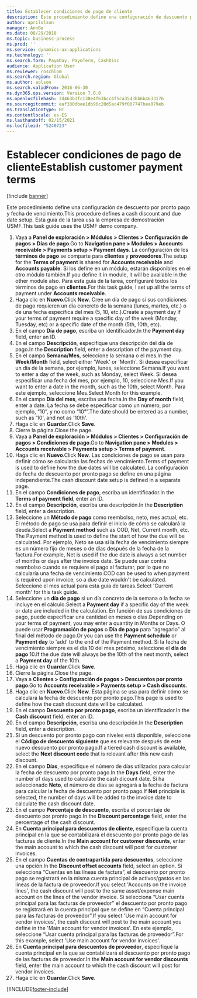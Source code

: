 ```yaml
---
title: Establecer condiciones de pago de cliente
description: Este procedimiento define una configuración de descuento por pronto pago y fecha de vencimiento.
author: aprilolson
manager: AnnBe
ms.date: 08/29/2018
ms.topic: business-process
ms.prod: ''
ms.service: dynamics-ax-applications
ms.technology: ''
ms.search.form: PaymDay, PaymTerm, CashDisc
audience: Application User
ms.reviewer: roschlom
ms.search.region: Global
ms.author: aolson
ms.search.validFrom: 2016-06-30
ms.dyn365.ops.version: Version 7.0.0
ms.openlocfilehash: 2d463b3fc138e4f63bcc4f5ca3543bb6b4633176
ms.sourcegitcommit: eaf330dbee1db96c20d5ac479f007747bea079eb
ms.translationtype: HT
ms.contentlocale: es-ES
ms.lasthandoff: 02/15/2021
ms.locfileid: "5240723"
---
```

# <a name="establish-customer-payment-terms"></a><span data-ttu-id="66b60-103">Establecer condiciones de pago de cliente</span><span class="sxs-lookup"><span data-stu-id="66b60-103">Establish customer payment terms</span></span>

[!include [banner](../../includes/banner.md)]

<span data-ttu-id="66b60-104">Este procedimiento define una configuración de descuento por pronto pago y fecha de vencimiento.</span><span class="sxs-lookup"><span data-stu-id="66b60-104">This procedure defines a cash discount and due date setup.</span></span> <span data-ttu-id="66b60-105">Esta guía de la tarea usa la empresa de demostración USMF.</span><span class="sxs-lookup"><span data-stu-id="66b60-105">This task guide uses the USMF demo company.</span></span>

1. <span data-ttu-id="66b60-106">Vaya a **Panel de exploración > Módulos > Clientes > Configuración de pagos > Días de pago**.</span><span class="sxs-lookup"><span data-stu-id="66b60-106">Go to **Navigation pane > Modules > Accounts receivable > Payments setup > Payment days**.</span></span> <span data-ttu-id="66b60-107">La configuración de los **términos de pago** se comparte para **clientes** y **proveedores**.</span><span class="sxs-lookup"><span data-stu-id="66b60-107">The setup for the **Terms of payment** is shared for **Accounts receivable** and **Accounts payable**.</span></span> <span data-ttu-id="66b60-108">Si los define en un módulo, estarán disponibles en el otro módulo también.</span><span class="sxs-lookup"><span data-stu-id="66b60-108">If you define it in module, it will be available in the other module also.</span></span> <span data-ttu-id="66b60-109">Para esta guía de la tarea, configuraré todos los términos de pago en **clientes**.</span><span class="sxs-lookup"><span data-stu-id="66b60-109">For this task guide, I set up all the terms of payment under **Accounts receivable**.</span></span>
2. <span data-ttu-id="66b60-110">Haga clic en **Nuevo**.</span><span class="sxs-lookup"><span data-stu-id="66b60-110">Click **New**.</span></span> <span data-ttu-id="66b60-111">Cree un día de pago si sus condiciones de pago requieren un día concreto de la semana (lunes, martes, etc.) o de una fecha específica del mes (5, 10, etc.).</span><span class="sxs-lookup"><span data-stu-id="66b60-111">Create a payment day if your terms of payment require a specific day of the week (Monday, Tuesday, etc) or a specific date of the month (5th, 10th, etc).</span></span> 
3. <span data-ttu-id="66b60-112">En el campo **Día de pago**, escriba un identificador.</span><span class="sxs-lookup"><span data-stu-id="66b60-112">In the **Payment day** field, enter an ID.</span></span>
4. <span data-ttu-id="66b60-113">En el campo **Descripción**, especifique una descripción del día de pago.</span><span class="sxs-lookup"><span data-stu-id="66b60-113">In the **Description** field, enter a description of the payment day.</span></span>
5. <span data-ttu-id="66b60-114">En el campo **Semana/Mes**, seleccione la semana o el mes.</span><span class="sxs-lookup"><span data-stu-id="66b60-114">In the **Week/Month** field, select either 'Week' or 'Month'.</span></span> <span data-ttu-id="66b60-115">Si desea especificar un día de la semana, por ejemplo, lunes, seleccione Semana.</span><span class="sxs-lookup"><span data-stu-id="66b60-115">If you want to enter a day of the week, such as Monday, select Week.</span></span> <span data-ttu-id="66b60-116">Si desea especificar una fecha del mes, por ejemplo, 10, seleccione Mes.</span><span class="sxs-lookup"><span data-stu-id="66b60-116">If you want to enter a date in the month, such as the 10th, select Month.</span></span> <span data-ttu-id="66b60-117">Para este ejemplo, seleccione Mes.</span><span class="sxs-lookup"><span data-stu-id="66b60-117">Select Month for this example.</span></span> 
6. <span data-ttu-id="66b60-118">En el campo **Día del mes**, escriba una fecha.</span><span class="sxs-lookup"><span data-stu-id="66b60-118">In the **Day of month** field, enter a date.</span></span> <span data-ttu-id="66b60-119">La fecha se debe especificar como un número, por ejemplo, “10”, y no como “10°”.</span><span class="sxs-lookup"><span data-stu-id="66b60-119">The date should be entered as a number, such as '10', and not as '10th'.</span></span> 
7. <span data-ttu-id="66b60-120">Haga clic en **Guardar**.</span><span class="sxs-lookup"><span data-stu-id="66b60-120">Click **Save**.</span></span>
8. <span data-ttu-id="66b60-121">Cierre la página.</span><span class="sxs-lookup"><span data-stu-id="66b60-121">Close the page.</span></span>
9. <span data-ttu-id="66b60-122">Vaya a **Panel de exploración > Módulos > Clientes > Configuración de pagos > Condiciones de pago**.</span><span class="sxs-lookup"><span data-stu-id="66b60-122">Go to **Navigation pane > Modules > Accounts receivable > Payments setup > Terms of payment**.</span></span>
10. <span data-ttu-id="66b60-123">Haga clic en **Nuevo**.</span><span class="sxs-lookup"><span data-stu-id="66b60-123">Click **New**.</span></span> <span data-ttu-id="66b60-124">Las condiciones de pago se usan para definir cómo se calcularán las fechas de vencimiento.</span><span class="sxs-lookup"><span data-stu-id="66b60-124">Terms of payment is used to define how the due dates will be calculated.</span></span> <span data-ttu-id="66b60-125">La configuración de fecha de descuento por pronto pago se define en una página independiente.</span><span class="sxs-lookup"><span data-stu-id="66b60-125">The cash discount date setup is defined in a separate page.</span></span> 
11. <span data-ttu-id="66b60-126">En el campo **Condiciones de pago**, escriba un identificador.</span><span class="sxs-lookup"><span data-stu-id="66b60-126">In the **Terms of payment field**, enter an ID.</span></span>
12. <span data-ttu-id="66b60-127">En el campo **Descripción**, escriba una descripción.</span><span class="sxs-lookup"><span data-stu-id="66b60-127">In the **Description** field, enter a description.</span></span>
13. <span data-ttu-id="66b60-128">Seleccione un **Método de pago** como reembolso, neto, mes actual, etc. El método de pago se usa para definir el inicio de cómo se calculará la deuda.</span><span class="sxs-lookup"><span data-stu-id="66b60-128">Select a **Payment method** such as COD, Net, Current month, etc. The Payment method is used to define the start of how the due will be calculated.</span></span> <span data-ttu-id="66b60-129">Por ejemplo, Neto se usa si la fecha de vencimiento siempre es un número fijo de meses o de días después de la fecha de la factura.</span><span class="sxs-lookup"><span data-stu-id="66b60-129">For example, Net is used if the due date is always a set number of months or days after the invoice date.</span></span> <span data-ttu-id="66b60-130">Se puede usar contra reembolso cuando se requiere el pago al facturar, por lo que no calcularía una fecha de vencimiento.</span><span class="sxs-lookup"><span data-stu-id="66b60-130">COD can be used to when payment is required upon invoice, so a due date wouldn't be calculated.</span></span> <span data-ttu-id="66b60-131">Seleccione el mes actual para esta guía de tareas.</span><span class="sxs-lookup"><span data-stu-id="66b60-131">Select 'Current month' for this task guide.</span></span>  
14. <span data-ttu-id="66b60-132">Seleccione un **día de pago** si un día concreto de la semana o la fecha se incluye en el cálculo.</span><span class="sxs-lookup"><span data-stu-id="66b60-132">Select a **Payment day** if a specific day of the  week or date are included in the calculation.</span></span> <span data-ttu-id="66b60-133">En función de sus condiciones de pago, puede especificar una cantidad en meses o días.</span><span class="sxs-lookup"><span data-stu-id="66b60-133">Depending on your terms of payment, you may enter a quantity in Months or Days.</span></span> <span data-ttu-id="66b60-134">O puede usar **Programación de pagos** o **Día de pago** para “agregarlo” al final del método de pago.</span><span class="sxs-lookup"><span data-stu-id="66b60-134">Or you can use the **Payment schedule** or **Payment day** to 'add' to the end of the Payment method.</span></span> <span data-ttu-id="66b60-135">Si la fecha de vencimiento siempre es el día 10 del mes próximo, seleccione el **día de pago** 10.</span><span class="sxs-lookup"><span data-stu-id="66b60-135">If the due date will always be the 10th of the next month, select a **Payment day** of the 10th.</span></span> 
15. <span data-ttu-id="66b60-136">Haga clic en **Guardar**.</span><span class="sxs-lookup"><span data-stu-id="66b60-136">Click **Save**.</span></span>
16. <span data-ttu-id="66b60-137">Cierre la página.</span><span class="sxs-lookup"><span data-stu-id="66b60-137">Close the page.</span></span>
17. <span data-ttu-id="66b60-138">Vaya a **Clientes > Configuración de pagos > Descuentos por pronto pago**.</span><span class="sxs-lookup"><span data-stu-id="66b60-138">Go to **Accounts receivable > Payments setup > Cash discounts**.</span></span>
18. <span data-ttu-id="66b60-139">Haga clic en **Nuevo**.</span><span class="sxs-lookup"><span data-stu-id="66b60-139">Click **New**.</span></span> <span data-ttu-id="66b60-140">Esta página se usa para definir cómo se calculará la fecha de descuento por pronto pago.</span><span class="sxs-lookup"><span data-stu-id="66b60-140">This page is used to define how the cash discount date will be calculated.</span></span> 
19. <span data-ttu-id="66b60-141">En el campo **Descuento por pronto pago**, escriba un identificador.</span><span class="sxs-lookup"><span data-stu-id="66b60-141">In the **Cash discount** field, enter an ID.</span></span>
20. <span data-ttu-id="66b60-142">En el campo **Descripción**, escriba una descripción.</span><span class="sxs-lookup"><span data-stu-id="66b60-142">In the **Description** field, enter a description.</span></span>
21. <span data-ttu-id="66b60-143">Si un descuento por pronto pago con niveles está disponible, seleccione el **Código de descuento siguiente** que es relevante después de este nuevo descuento por pronto pago.</span><span class="sxs-lookup"><span data-stu-id="66b60-143">If a tiered cash discount is available, select the **Next discount code** that is relevant after this new cash discount.</span></span>
22. <span data-ttu-id="66b60-144">En el campo **Días**, especifique el número de días utilizados para calcular la fecha de descuento por pronto pago.</span><span class="sxs-lookup"><span data-stu-id="66b60-144">In the **Days** field, enter the number of days used to calculate the cash dicount date.</span></span> <span data-ttu-id="66b60-145">Si ha seleccionado **Neto**, el número de días se agregará a la fecha de factura para calcular la fecha de descuento por pronto pago.</span><span class="sxs-lookup"><span data-stu-id="66b60-145">If **Net** principle is selected, the number of days will be added to the invoice date to calculate the cash discount date.</span></span>  
23. <span data-ttu-id="66b60-146">En el campo **Porcentaje de descuento**, escriba el porcentaje de descuento por pronto pago.</span><span class="sxs-lookup"><span data-stu-id="66b60-146">In the **Discount percentage** field, enter the percentage of the cash discount.</span></span>
24. <span data-ttu-id="66b60-147">En **Cuenta principal para descuentos de cliente**, especifique la cuenta principal en la que se contabilizará el descuento por pronto pago de las facturas de cliente.</span><span class="sxs-lookup"><span data-stu-id="66b60-147">In the **Main account for customer discounts**, enter the main account to which the cash discount will post for customer invoices.</span></span>
25. <span data-ttu-id="66b60-148">En el campo **Cuentas de contrapartida para descuentos**, seleccione una opción.</span><span class="sxs-lookup"><span data-stu-id="66b60-148">In the **Discount offset accounts** field, select an option.</span></span> <span data-ttu-id="66b60-149">Si selecciona “Cuentas en las líneas de factura”, el descuento por pronto pago se registrará en la misma cuenta principal de activos/gastos en las líneas de la factura de proveedor.</span><span class="sxs-lookup"><span data-stu-id="66b60-149">If you select 'Accounts on the invoice lines', the cash discount will post to the same asset/expense main account on the lines of the vendor invoice.</span></span> <span data-ttu-id="66b60-150">Si selecciona “Usar cuenta principal para las facturas de proveedor” el descuento por pronto pago se registrará en la cuenta principal que se define en “Cuenta principal para las facturas de proveedor”.</span><span class="sxs-lookup"><span data-stu-id="66b60-150">If you select 'Use main account for vendor invoices', the cash discount will post to the main account you define in the 'Main account for vendor invoices'.</span></span> <span data-ttu-id="66b60-151">En este ejemplo, seleccione “Usar cuenta principal para las facturas de proveedor”.</span><span class="sxs-lookup"><span data-stu-id="66b60-151">For this example, select 'Use main account for vendor invoices'.</span></span> 
26. <span data-ttu-id="66b60-152">En **Cuenta principal para descuentos de proveedor**, especifique la cuenta principal en la que se contabilizará el descuento por pronto pago de las facturas de proveedor.</span><span class="sxs-lookup"><span data-stu-id="66b60-152">In the **Main account for vendor discounts** field, enter the main account to which the cash discount will post for vendor invoices.</span></span>
27. <span data-ttu-id="66b60-153">Haga clic en **Guardar**.</span><span class="sxs-lookup"><span data-stu-id="66b60-153">Click **Save**.</span></span>



[!INCLUDE[footer-include](../../../includes/footer-banner.md)]